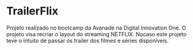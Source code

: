 
# TrailerFlix
Projeto realizado no bootcamp da Avanade na Digital Innovation One. O projeto visa recriar o layout do streaming NETFLIX. Nocaso este projeto teve o intuito de passar os trailer dos filmes e séries disponíveis. 
